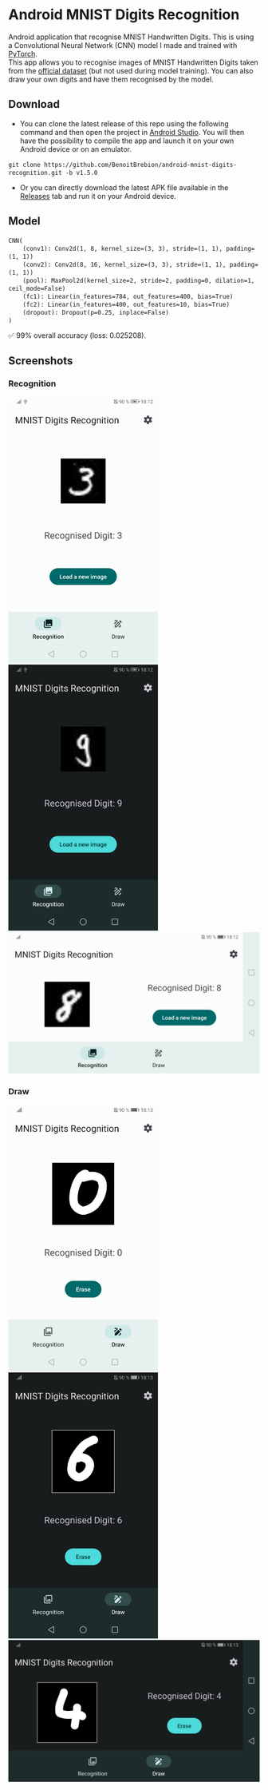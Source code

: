 #  Android MNIST Digits Recognition
Android application that recognise MNIST Handwritten Digits. This is using a Convolutional Neural Network (CNN) model I made and trained with [PyTorch](https://pytorch.org/).  
This app allows you to recognise images of MNIST Handwritten Digits taken from the [official dataset](http://yann.lecun.com/exdb/mnist/) (but not used during model training). You can also draw your own digits and have them recognised by the model.

## Download
- You can clone the latest release of this repo using the following command and then open the project in [Android Studio](https://developer.android.com/studio). You will then have the possibility to compile the app and launch it on your own Android device or on an emulator.
```
git clone https://github.com/BenoitBrebion/android-mnist-digits-recognition.git -b v1.5.0
```

- Or you can directly download the latest APK file available in the [Releases](https://github.com/BenoitBrebion/android-mnist-digits-recognition/releases) tab and run it on your Android device.

## Model
```
CNN(  
    (conv1): Conv2d(1, 8, kernel_size=(3, 3), stride=(1, 1), padding=(1, 1))  
    (conv2): Conv2d(8, 16, kernel_size=(3, 3), stride=(1, 1), padding=(1, 1))  
    (pool): MaxPool2d(kernel_size=2, stride=2, padding=0, dilation=1, ceil_mode=False)  
    (fc1): Linear(in_features=784, out_features=400, bias=True)  
    (fc2): Linear(in_features=400, out_features=10, bias=True)  
    (dropout): Dropout(p=0.25, inplace=False)  
)
```
:white_check_mark: 99% overall accuracy (loss: 0.025208).

## Screenshots
### Recognition
<img src="images/recognition.jpg" alt="recognition" width="300"/> <img src="images/recognition_dark.jpg" alt="recognition_dark" width="300"/>  
<img src="images/recognition_landscape.jpg" alt="recognition_landscape" width="600"/>

### Draw
<img src="images/draw.jpg" alt="draw" width="300"/> <img src="images/draw_dark.jpg" alt="draw_dark" width="300"/>  
<img src="images/draw_dark_landscape.jpg" alt="draw_dark_landscape" width="600"/>
